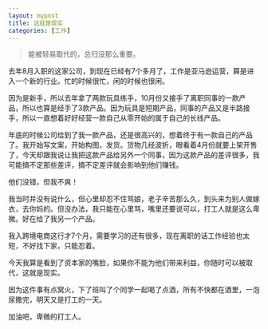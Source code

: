 ```yaml
---
layout: mypost
title: 这就是现实
categories: [工作]
---
```


> 能被轻易取代的，总归没那么重要。



去年8月入职的这家公司，到现在已经有7个多月了，工作是亚马逊运营，算是进入一个新的行业。忙的时候很忙，闲的时候也很闲。



因为是新手，所以去年拿了两款玩具练手，10月份又接手了离职同事的一款产品，所以也算是经手了3款产品。因为玩具是短期产品，同事的产品又是半路接手，所以一直想着好好经营一款自己从零开始的属于自己的长线产品。



年底的时候公司给到了我一款产品，还是很高兴的，想着终于有一款自己的产品了。我开始写文案，开始构图，发货。货物几经波折，眼看着4月份就要上架开售了，今天却跟我说让我把这款产品给另外一个同事，因为这款产品的差评很多，我可能搞不定那些差评，搞不定差评就会影响到他们赚钱。


他们没错，但我不爽！



我当时并没有说什么，但心里却忍不住骂娘，老子辛苦那么久，到头来为别人做嫁衣，去你妈的。但没办法，我只能在心里骂，嘴里还要说可以，打工人就是这么卑微。好在给了我另一个产品。



我入跨境电商这行才7个月，需要学习的还有很多，现在离职的话工作经验也太短，不好找下家，只能忍着。



今天我算是看到了资本家的嘴脸，如果你不能为他们带来利益，你随时可以被取代，这就是现实。


因为这件事有点窝火，下了班叫了个同学一起喝了点酒，所有不快都在酒里，一泡尿撒完，明天又是打工的一天。


加油吧，卑微的打工人。


